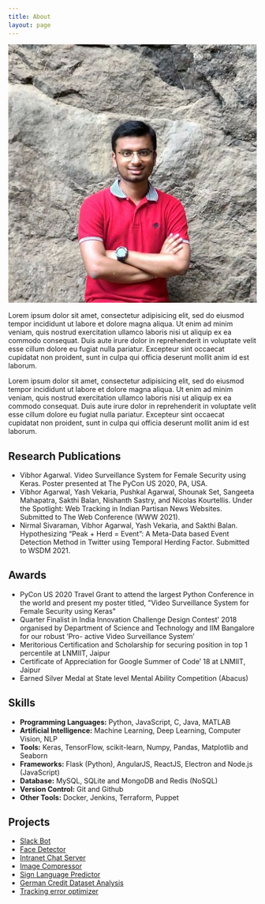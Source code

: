 ```yaml
---
title: About
layout: page
---
```

![Profile Image](assets/images/vibh_profile.jpg)

<p>Lorem ipsum dolor sit amet, consectetur adipisicing elit, sed do eiusmod
tempor incididunt ut labore et dolore magna aliqua. Ut enim ad minim veniam,
quis nostrud exercitation ullamco laboris nisi ut aliquip ex ea commodo
consequat. Duis aute irure dolor in reprehenderit in voluptate velit esse
cillum dolore eu fugiat nulla pariatur. Excepteur sint occaecat cupidatat non
proident, sunt in culpa qui officia deserunt mollit anim id est laborum.</p>

<p>Lorem ipsum dolor sit amet, consectetur adipisicing elit, sed do eiusmod
tempor incididunt ut labore et dolore magna aliqua. Ut enim ad minim veniam,
quis nostrud exercitation ullamco laboris nisi ut aliquip ex ea commodo
consequat. Duis aute irure dolor in reprehenderit in voluptate velit esse
cillum dolore eu fugiat nulla pariatur. Excepteur sint occaecat cupidatat non
proident, sunt in culpa qui officia deserunt mollit anim id est laborum.</p>

<h2>Research Publications</h2>

<ul>
	<li>Vibhor Agarwal. Video Surveillance System for Female Security using Keras. Poster presented at The PyCon US 2020, PA, USA.</li>
	<li>Vibhor Agarwal, Yash Vekaria, Pushkal Agarwal, Shounak Set, Sangeeta Mahapatra, Sakthi Balan, Nishanth Sastry, and Nicolas Kourtellis. Under the Spotlight: 		Web Tracking in Indian Partisan News Websites. Submitted to The Web Conference (WWW 2021).</li>
	<li>Nirmal Sivaraman, Vibhor Agarwal, Yash Vekaria, and Sakthi Balan. Hypothesizing “Peak + Herd = Event”: A Meta-Data based Event Detection Method in Twitter 			using Temporal Herding Factor. Submitted to WSDM 2021.</li>
</ul>

<h2>Awards</h2>

<ul>
	<li>PyCon US 2020 Travel Grant to attend the largest Python Conference in the world and present my poster titled, "Video Surveillance System for Female Security 		using Keras"</li>
	<li>Quarter Finalist in India Innovation Challenge Design Contest’ 2018 organised by Department of Science and Technology and IIM Bangalore for our robust ‘Pro-		active Video Surveillance System’</li>
	<li>Meritorious Certification and Scholarship for securing position in top 1 percentile at LNMIIT, Jaipur</li>
	<li>Certificate of Appreciation for Google Summer of Code’ 18 at LNMIIT, Jaipur</li>
	<li>Earned Silver Medal at State level Mental Ability Competition (Abacus)</li>
</ul>

<h2>Skills</h2>

<ul class="skill-list">
	<li> <b>Programming Languages:</b> Python, JavaScript, C, Java, MATLAB </li>
    <li> <b>Artificial Intelligence:</b> Machine Learning, Deep Learning, Computer Vision, NLP </li>
	<li> <b>Tools:</b> Keras, TensorFlow, scikit-learn, Numpy, Pandas, Matplotlib and Seaborn </li>
	<li> <b>Frameworks:</b> Flask (Python), AngularJS, ReactJS, Electron and Node.js (JavaScript) </li>
	<li> <b>Database:</b> MySQL, SQLite and MongoDB and Redis (NoSQL) </li>
	<li> <b>Version Control:</b> Git and Github </li>
	<li> <b>Other Tools:</b> Docker, Jenkins, Terraform, Puppet</li>
</ul>

<h2>Projects</h2>

<ul>
	<li><a href="https://github.com/vibhor98/Slack_bot">Slack Bot</a></li>
	<li><a href="https://github.com/vibhor98/Face-Detector">Face Detector</a></li>
	<li><a href="https://github.com/vibhor98/Intranet-Chat-Server">Intranet Chat Server</a></li>
	<li><a href="https://github.com/vibhor98/Image-Compressor">Image Compressor</a></li>
	<li><a href="https://github.com/vibhor98/Sign-Language-Predictor">Sign Language Predictor</a></li>
	<li><a href="https://github.com/vibhor98/German-Credit-Dataset">German Credit Dataset Analysis</a></li>
	<li><a href="https://github.com/vibhor98/Tracking-error-Optimization">Tracking error optimizer</a></li>
</ul>
